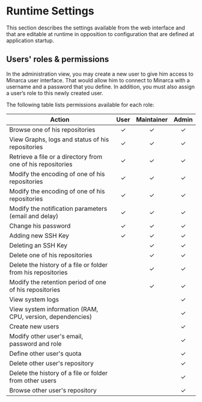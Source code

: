 # Runtime Settings

This section describes the settings available from the web interface
and that are editable at runtime in opposition to configuration that
are defined at application startup.

## Users' roles & permissions

In the administration view, you may create a new user to give him access to Minarca
user interface. That would allow him to connect to Minarca with a username and a
password that you define. In addition, you must also assign a user’s role to this
newly created user.

The following table lists permissions available for each role:

| Action | User | Maintainer | Admin
| ------ |:----:|:---:|:---:|
| Browse one of his repositories                               | ✓ | ✓ | ✓ |
| View Graphs, logs and status of his repositories             | ✓ | ✓ | ✓ |
| Retrieve a file or a directory from one of his repositories  | ✓ | ✓ | ✓ |
| Modify the encoding of one of his repositories               | ✓ | ✓ | ✓ |
| Modify the encoding of one of his repositories               | ✓ | ✓ | ✓ |
| Modify the notification parameters (email and delay)         | ✓ | ✓ | ✓ |
| Change his password                                          | ✓ | ✓ | ✓ |
| Adding new SSH Key                                           | ✓ | ✓ | ✓ |
| Deleting an SSH Key                                          |   | ✓ | ✓ |
| Delete one of his repositories                               |   | ✓ | ✓ |
| Delete the history of a file or folder from his repositories |   | ✓ | ✓ |
| Modify the retention period of one of his repositories       |   | ✓ | ✓ |
| View system logs                                             |   |   | ✓ |
| View system information (RAM, CPU, version, dependencies)   |   |   | ✓ |
| Create new users                                             |   |   | ✓ |
| Modify other user's email, password and role                 |   |   | ✓ |
| Define other user's quota                                    |   |   | ✓ |
| Delete other user's repository                               |   |   | ✓ |
| Delete the history of a file or folder from other users      |   |   | ✓ |
| Browse other user's repository                               |   |   | ✓ |

